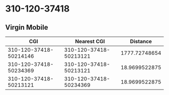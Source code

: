# 310-120-37418
## Virgin Mobile


| CGI | Nearest CGI | Distance |
|-----|-------------|----------|
| 310-120-37418-50214146 | 310-120-37418-50213121 | 1777.72748654 |
| 310-120-37418-50234369 | 310-120-37418-50213121 | 18.9699522875 |
| 310-120-37418-50213121 | 310-120-37418-50234369 | 18.9699522875 |
